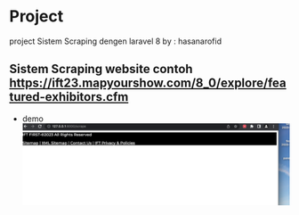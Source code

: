 # Project
project Sistem Scraping dengen laravel 8
by : hasanarofid

## Sistem Scraping website contoh https://ift23.mapyourshow.com/8_0/explore/featured-exhibitors.cfm

* demo
![demo](public/contoh.png)



